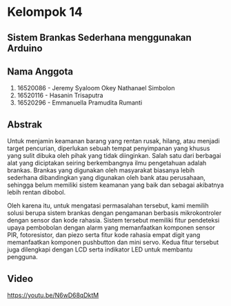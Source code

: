 # Kelompok 14

## Sistem Brankas Sederhana menggunakan Arduino

## Nama Anggota
1. 16520086 - Jeremy Syaloom Okey Nathanael Simbolon
1. 16520116 - Hasanin Trisaputra
1. 16520296 - Emmanuella Pramudita Rumanti

## Abstrak
Untuk menjamin keamanan barang yang rentan rusak, hilang, atau menjadi target pencurian, diperlukan sebuah tempat penyimpanan yang khusus yang sulit dibuka oleh pihak yang tidak diinginkan. Salah satu dari berbagai alat yang diciptakan seiring berkembangnya ilmu pengetahuan adalah brankas. Brankas yang digunakan oleh masyarakat biasanya lebih sederhana dibandingkan yang digunakan oleh bank atau perusahaan, sehingga belum memiliki sistem keamanan yang baik dan sebagai akibatnya lebih rentan dibobol.

Oleh karena itu, untuk mengatasi permasalahan tersebut, kami memilih solusi berupa sistem brankas dengan pengamanan berbasis mikrokontroler dengan sensor dan kode rahasia. Sistem tersebut memiliki fitur pendeteksi upaya pembobolan dengan alarm yang memanfaatkan komponen sensor PIR, fotoresistor, dan piezo serta fitur kode rahasia empat digit yang memanfaatkan komponen pushbutton dan mini servo. Kedua fitur tersebut juga dilengkapi dengan LCD serta indikator LED untuk membantu pengguna.

## Video
https://youtu.be/N6wD68qDktM
